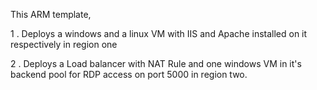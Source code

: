 This ARM template, 

1 . Deploys a windows and a linux VM with IIS and Apache installed on it respectively in region one

2 . Deploys a Load balancer with NAT Rule and one windows VM in it's backend pool for RDP access on port 5000 in region two.
